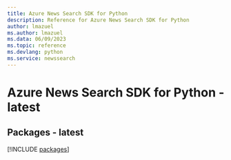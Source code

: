 ```yaml
---
title: Azure News Search SDK for Python
description: Reference for Azure News Search SDK for Python
author: lmazuel
ms.author: lmazuel
ms.data: 06/09/2023
ms.topic: reference
ms.devlang: python
ms.service: newssearch
---
```

# Azure News Search SDK for Python - latest
## Packages - latest
[!INCLUDE [packages](news-search-index.md)]